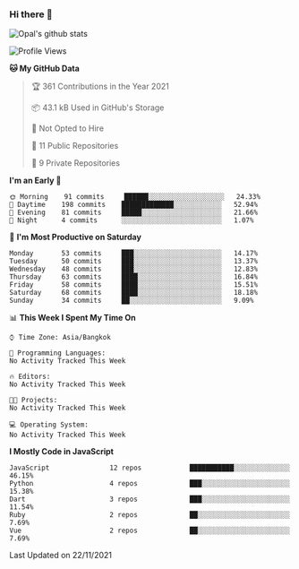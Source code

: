 ### Hi there 👋

![Opal's github stats](https://github-readme-stats.vercel.app/api?username=coolkidneversleep&count_private=true&show_icons=true&theme=radical)


<!--START_SECTION:waka-->
![Profile Views](http://img.shields.io/badge/Profile%20Views-0-blue)

**🐱 My GitHub Data** 

> 🏆 361 Contributions in the Year 2021
 > 
> 📦 43.1 kB Used in GitHub's Storage 
 > 
> 🚫 Not Opted to Hire
 > 
> 📜 11 Public Repositories 
 > 
> 🔑 9 Private Repositories  
 > 
**I'm an Early 🐤** 

```text
🌞 Morning    91 commits     ██████░░░░░░░░░░░░░░░░░░░   24.33% 
🌆 Daytime    198 commits    █████████████░░░░░░░░░░░░   52.94% 
🌃 Evening    81 commits     █████░░░░░░░░░░░░░░░░░░░░   21.66% 
🌙 Night      4 commits      ░░░░░░░░░░░░░░░░░░░░░░░░░   1.07%

```
📅 **I'm Most Productive on Saturday** 

```text
Monday       53 commits     ███░░░░░░░░░░░░░░░░░░░░░░   14.17% 
Tuesday      50 commits     ███░░░░░░░░░░░░░░░░░░░░░░   13.37% 
Wednesday    48 commits     ███░░░░░░░░░░░░░░░░░░░░░░   12.83% 
Thursday     63 commits     ████░░░░░░░░░░░░░░░░░░░░░   16.84% 
Friday       58 commits     ████░░░░░░░░░░░░░░░░░░░░░   15.51% 
Saturday     68 commits     ████░░░░░░░░░░░░░░░░░░░░░   18.18% 
Sunday       34 commits     ██░░░░░░░░░░░░░░░░░░░░░░░   9.09%

```


📊 **This Week I Spent My Time On** 

```text
⌚︎ Time Zone: Asia/Bangkok

💬 Programming Languages: 
No Activity Tracked This Week

🔥 Editors: 
No Activity Tracked This Week

🐱‍💻 Projects: 
No Activity Tracked This Week

💻 Operating System: 
No Activity Tracked This Week

```

**I Mostly Code in JavaScript** 

```text
JavaScript               12 repos            ███████████░░░░░░░░░░░░░░   46.15% 
Python                   4 repos             ███░░░░░░░░░░░░░░░░░░░░░░   15.38% 
Dart                     3 repos             ███░░░░░░░░░░░░░░░░░░░░░░   11.54% 
Ruby                     2 repos             ██░░░░░░░░░░░░░░░░░░░░░░░   7.69% 
Vue                      2 repos             ██░░░░░░░░░░░░░░░░░░░░░░░   7.69%

```



 Last Updated on 22/11/2021
<!--END_SECTION:waka-->
